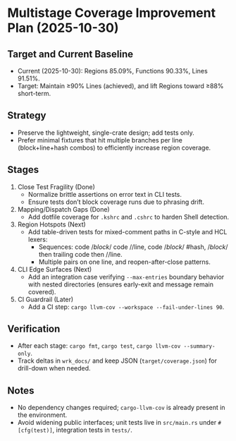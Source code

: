 # Multistage Coverage Improvement Plan (2025-10-30)

## Target and Current Baseline
- Current (2025-10-30): Regions 85.09%, Functions 90.33%, Lines 91.51%.
- Target: Maintain ≥90% Lines (achieved), and lift Regions toward ≥88% short-term.

## Strategy
- Preserve the lightweight, single-crate design; add tests only.
- Prefer minimal fixtures that hit multiple branches per line (block+line+hash combos) to efficiently increase region coverage.

## Stages
1. Close Test Fragility (Done)
   - Normalize brittle assertions on error text in CLI tests.
   - Ensure tests don’t block coverage runs due to phrasing drift.
2. Mapping/Dispatch Gaps (Done)
   - Add dotfile coverage for `.kshrc` and `.cshrc` to harden Shell detection.
3. Region Hotspots (Next)
   - Add table-driven tests for mixed-comment paths in C-style and HCL lexers:
     - Sequences: code /*block*/ code //line, code /*block*/ #hash, /*block*/ then trailing code then //line.
     - Multiple pairs on one line, and reopen-after-close patterns.
4. CLI Edge Surfaces (Next)
   - Add an integration case verifying `--max-entries` boundary behavior with nested directories (ensures early-exit and message remain covered).
5. CI Guardrail (Later)
   - Add a CI step: `cargo llvm-cov --workspace --fail-under-lines 90`.

## Verification
- After each stage: `cargo fmt`, `cargo test`, `cargo llvm-cov --summary-only`.
- Track deltas in `wrk_docs/` and keep JSON (`target/coverage.json`) for drill-down when needed.

## Notes
- No dependency changes required; `cargo-llvm-cov` is already present in the environment.
- Avoid widening public interfaces; unit tests live in `src/main.rs` under `#[cfg(test)]`, integration tests in `tests/`.

